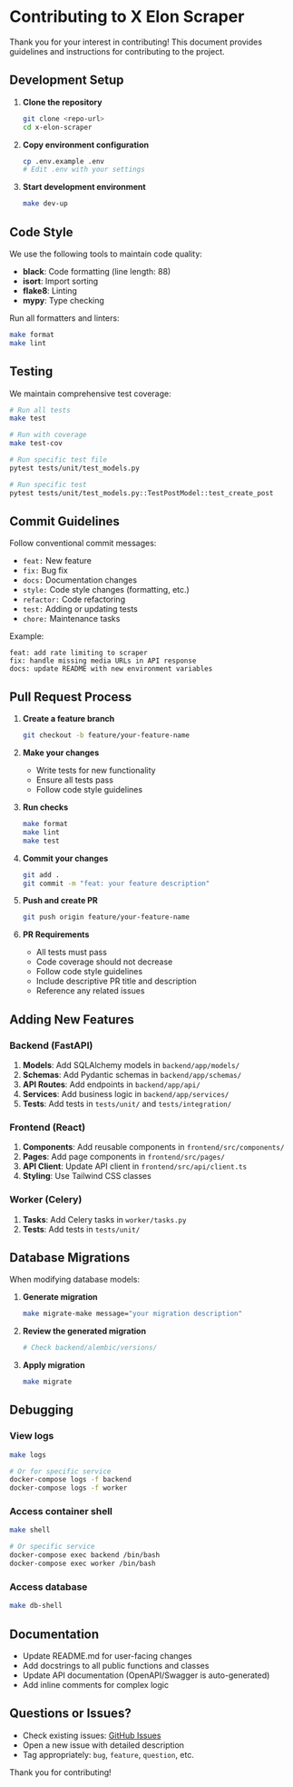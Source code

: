 # Contributing to X Elon Scraper

Thank you for your interest in contributing! This document provides guidelines and instructions for contributing to the project.

## Development Setup

1. **Clone the repository**
   ```bash
   git clone <repo-url>
   cd x-elon-scraper
   ```

2. **Copy environment configuration**
   ```bash
   cp .env.example .env
   # Edit .env with your settings
   ```

3. **Start development environment**
   ```bash
   make dev-up
   ```

## Code Style

We use the following tools to maintain code quality:

- **black**: Code formatting (line length: 88)
- **isort**: Import sorting
- **flake8**: Linting
- **mypy**: Type checking

Run all formatters and linters:
```bash
make format
make lint
```

## Testing

We maintain comprehensive test coverage:

```bash
# Run all tests
make test

# Run with coverage
make test-cov

# Run specific test file
pytest tests/unit/test_models.py

# Run specific test
pytest tests/unit/test_models.py::TestPostModel::test_create_post
```

## Commit Guidelines

Follow conventional commit messages:

- `feat:` New feature
- `fix:` Bug fix
- `docs:` Documentation changes
- `style:` Code style changes (formatting, etc.)
- `refactor:` Code refactoring
- `test:` Adding or updating tests
- `chore:` Maintenance tasks

Example:
```
feat: add rate limiting to scraper
fix: handle missing media URLs in API response
docs: update README with new environment variables
```

## Pull Request Process

1. **Create a feature branch**
   ```bash
   git checkout -b feature/your-feature-name
   ```

2. **Make your changes**
   - Write tests for new functionality
   - Ensure all tests pass
   - Follow code style guidelines

3. **Run checks**
   ```bash
   make format
   make lint
   make test
   ```

4. **Commit your changes**
   ```bash
   git add .
   git commit -m "feat: your feature description"
   ```

5. **Push and create PR**
   ```bash
   git push origin feature/your-feature-name
   ```

6. **PR Requirements**
   - All tests must pass
   - Code coverage should not decrease
   - Follow code style guidelines
   - Include descriptive PR title and description
   - Reference any related issues

## Adding New Features

### Backend (FastAPI)

1. **Models**: Add SQLAlchemy models in `backend/app/models/`
2. **Schemas**: Add Pydantic schemas in `backend/app/schemas/`
3. **API Routes**: Add endpoints in `backend/app/api/`
4. **Services**: Add business logic in `backend/app/services/`
5. **Tests**: Add tests in `tests/unit/` and `tests/integration/`

### Frontend (React)

1. **Components**: Add reusable components in `frontend/src/components/`
2. **Pages**: Add page components in `frontend/src/pages/`
3. **API Client**: Update API client in `frontend/src/api/client.ts`
4. **Styling**: Use Tailwind CSS classes

### Worker (Celery)

1. **Tasks**: Add Celery tasks in `worker/tasks.py`
2. **Tests**: Add tests in `tests/unit/`

## Database Migrations

When modifying database models:

1. **Generate migration**
   ```bash
   make migrate-make message="your migration description"
   ```

2. **Review the generated migration**
   ```bash
   # Check backend/alembic/versions/
   ```

3. **Apply migration**
   ```bash
   make migrate
   ```

## Debugging

### View logs
```bash
make logs

# Or for specific service
docker-compose logs -f backend
docker-compose logs -f worker
```

### Access container shell
```bash
make shell

# Or specific service
docker-compose exec backend /bin/bash
docker-compose exec worker /bin/bash
```

### Access database
```bash
make db-shell
```

## Documentation

- Update README.md for user-facing changes
- Add docstrings to all public functions and classes
- Update API documentation (OpenAPI/Swagger is auto-generated)
- Add inline comments for complex logic

## Questions or Issues?

- Check existing issues: [GitHub Issues](link-to-issues)
- Open a new issue with detailed description
- Tag appropriately: `bug`, `feature`, `question`, etc.

Thank you for contributing!
